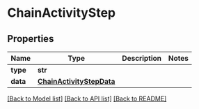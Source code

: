 # ChainActivityStep

## Properties
Name | Type | Description | Notes
------------ | ------------- | ------------- | -------------
**type** | **str** |  | 
**data** | [**ChainActivityStepData**](ChainActivityStepData.md) |  | 

[[Back to Model list]](../README.md#documentation-for-models) [[Back to API list]](../README.md#documentation-for-api-endpoints) [[Back to README]](../README.md)


